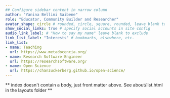 ```yaml
---
## Configure sidebar content in narrow column
author: "Yanina Bellini Saibene"
role: "Educator, Community Builder and Researcher"
avatar_shape: circle # rounded, circle, square, rounded, leave blank to exclude
show_social_links: true # specify social accounts in site config
audio_link_label: # "How to say my name" leave blank to exclude
link_list_label: "Interests" # bookmarks, elsewhere, etc.
link_list:
- name: Teaching
  url: https://www.metadocencia.org/
- name: Research Software Engineer 
  url: https://researchsoftware.org/
- name: Open Science 
  url: https://chanzuckerberg.github.io/open-science/
---
```


** index doesn't contain a body, just front matter above.
See about/list.html in the layouts folder **